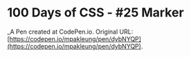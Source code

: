 # 100 Days of CSS - #25 Marker
 _A Pen created at CodePen.io. Original URL: [https://codepen.io/mpakleung/pen/dybNYQP](https://codepen.io/mpakleung/pen/dybNYQP).

 
